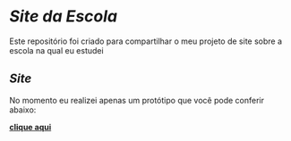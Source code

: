 # _Site da Escola_
Este repositório foi criado para compartilhar o meu projeto de site sobre a escola na qual eu estudei

## _Site_

No momento eu realizei apenas um protótipo que você pode conferir abaixo:

[**clique aqui**](https://www.figma.com/proto/uwYGIm9oWndsBgP0lbiugc/Site-da-Escola-(Mobile)?node-id=1-2&scaling=scale-down&page-id=0%3A1&starting-point-node-id=1%3A2)
